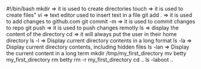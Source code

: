 #!/bin/bash
mkdir => it is used to create directories
touch =>  it is used to create files"
vi => text editor used to insert text in a file
git add . => it is used to add changes to github.com
git commit -m => it is used to commit changes to repo
git push => it is used to push changes remotly
ls => display the content of the directory
cd => it will always put the user in their home directory
ls -l => Display current directory contents in a long format
ls -la => Display current directory contents, including hidden files
ls -lan => Display the current content in a long term
mkdir /tmp/my_first_directory
mv betty my_first_directory
rm betty
rm -r my_first_directory
cd ..
ls -laboot ..
